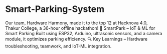 # Smart-Parking-System
Our team, Hardware Harmony, made it to the top 12 at Hacknova 4.0, Thakur College, a 36-hour offline hackathon!  🚗 SmartPark – IoT &amp; ML for Smart Parking Built using ESP32, Arduino, ultrasonic sensors, and a camera module, it optimizes parking efficiency.  🔍 Key Learnings – Hardware troubleshooting, teamwork, and IoT-ML integration.
